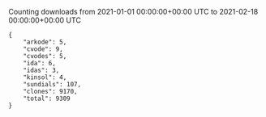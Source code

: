 
Counting downloads from 2021-01-01 00:00:00+00:00 UTC to 2021-02-18 00:00:00+00:00 UTC

```
{
    "arkode": 5,
    "cvode": 9,
    "cvodes": 5,
    "ida": 6,
    "idas": 3,
    "kinsol": 4,
    "sundials": 107,
    "clones": 9170,
    "total": 9309
}
```
